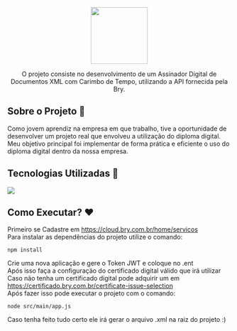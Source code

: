 <p align="center">
  <img src="https://github.com/GxbrielLeno/assinador-digital/assets/116293621/55af653a-0176-480a-ad03-6bc40111ac91" height="128">
  <p align="center">O projeto consiste no desenvolvimento de um Assinador Digital de Documentos XML com Carimbo de Tempo, utilizando a API fornecida pela Bry.</p>
</p>

## Sobre o Projeto 🌌
<p>Como jovem aprendiz na empresa em que trabalho, tive a oportunidade de desenvolver um projeto real que envolveu a utilização do diploma digital. Meu objetivo principal foi implementar de forma prática e eficiente o uso do diploma digital dentro da nossa empresa.</p>

## Tecnologias Utilizadas 🚀
  <img src="https://skills.thijs.gg/icons?i=nodejs,javascript&theme=dark">

## Como Executar? ❤️

Primeiro se Cadastre em https://cloud.bry.com.br/home/servicos <br>
Para instalar as dependências do projeto utilize o comando:

    npm install

Crie uma nova aplicação e gere o Token JWT e coloque no .ent<br>
Após isso faça a configuração do certificado digital válido que irá utilizar <br>
Caso não tenha um certificado digital pode adquirir um em https://certificado.bry.com.br/certificate-issue-selection <br>
Após fazer isso pode executar o projeto com o comando:<br>
  
    node src/main/app.js 

Caso tenha feito tudo certo ele irá gerar o arquivo .xml na raiz do projeto :)<br>


